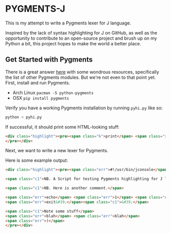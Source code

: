 PYGMENTS-J
==========

This is my attempt to write a Pygments lexer for J language.

Inspired by the lack of syntax highlighting for J on GitHub, as well as the opportunity to contribute to an open-source project and brush up on my Python a bit, this project hopes to make the world a better place.

Get Started with Pygments
-------------------------

There is a great answer [here](http://stackoverflow.com/q/14755721/2037637) with some wondrous resources, specifically the list of other Pygments modules. But we're not even to that point yet. First, install and run Pygments.

* Arch Linux
  `pacman -S python-pygments`
* OSX
  `pip install pygments`

Verify you have a working Pygments installation by running `pyhi.py` like so:

```sh
python < pyhi.py
```

If successful, it should print some HTML-looking stuff:

```html
<div class="highlight"><pre><span class="k">print</span> <span class="s">&quot;Hello World&quot;</span>
</pre></div>
```

Next, we want to write a new lexer for Pygments.


Here is some example output:

```html
<div class="highlight"><pre><span class="err">#!/usr/bin/jconsole</span>

<span class="c1">NB. A Script for testing Pygments highlighting for J language</span>

<span class="c1">NB. Here is another comment.</span>

<span class="err">echo</span> <span class="err">1</span> <span class="err">2</span> <span class="err">3</span>
<span class="err">exit&#39;</span><span class="c1">&#39;</span>

<span class="c1">Note some stuff</span>
<span class="err">blah</span> <span class="err">blah</span>
<span class="err">)</span>
</pre></div>
```
